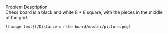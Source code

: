 Problem Description  
    Chess board is a black and white 8 * 8 square, with the pieces in the middle of the grid.  
    
    ![image text](/Distance-on-the-board/master/picture.png)  
    
    
    
